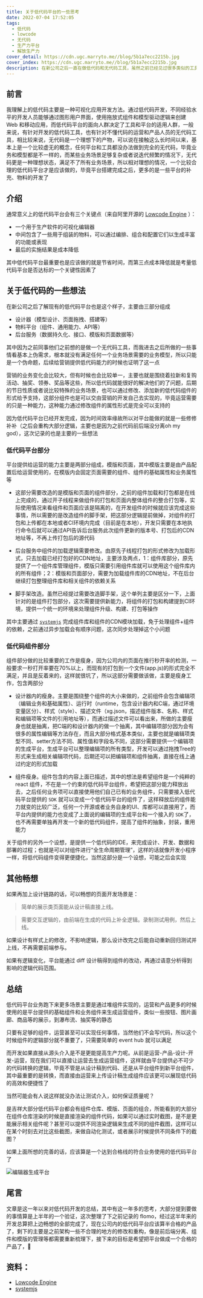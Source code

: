```yaml
---
title: 关于低代码平台的一些思考
date: 2022-07-04 17:52:05
tags:
  - 低代码
  - lowcode
  - 无代码
  - 生产力平台
  - 解放生产力
cover_detail: https://cdn.ugc.marryto.me//blog/5b1a7ecc2215b.jpg
cover_index: https://cdn.ugc.marryto.me//blog/5b1a7ecc2215b.jpg
description: 在新公司之后一直在做低代码和无代码工具，虽然之前已经见过很多类似的工具或者平台，而且刚开始接触前端的时候大家很熟悉的使用的Dreamvever等，通俗来讲都是低代码工具，那做了这么长时间或者思考这么长时间，对低代码理解到底是怎么样的呢
---
```


## 前言
我理解上的低代码主要是一种可视化应用开发方法。通过低代码开发，不同经验水平的开发人员能够通过图形用户界面，使用拖放式组件和模型驱动逻辑来创建 Web 和移动应用，而低代码平台的面向人群决定了工具和平台的适用人群，一般来说，有针对开发的低代码工具，也有针对不懂代码的运营和产品人员的无代码工具，相比较来说，无代码是一个理想下的产物，可以说在接触这么长时间以来，基本上是一个比较虚无的概念，任何平台和工具都没办法做到完全的无代码，毕竟业务和模型都是不一样的，而某些业务场景足够复杂或者说迭代频繁的情况下，无代码更是一种理想状态，满足不了所有业务场景，所以相对理想的情况，一个比较合理的低代码平台才是应该做的，毕竟平台搭建完成之后，更多的是一些平台的补充、物料的开发了

## 介绍

通常意义上的低代码平台会有三个关键点（来自阿里开源的 [Lowcode Engine](https://lowcode-engine.cn/docV2/intro) ）：

- 一个用于生产软件的可视化编辑器
- 中间包含了一些用于组装的物料，可以通过编排、组合和配置它们以生成丰富的功能或表现
- 最后的实施结果是成本降低

其中低代码平台最重要也是应该做的就是节省时间，而第三点成本降低就是考量低代码平台是否达标的一个关键性因素了

## 关于低代码的一些想法

在新公司之后了解现有的低代码平台也是这个样子，主要由三部分组成

- 设计器（模型设计、页面拖拽、搭建等）
- 物料平台（组件、通用能力、API等）
- 后台服务（数据持久化、接口、模版和页面数据等）

其中因为之前同事他们之前想的是做一个无代码工具，而我进去之后所做的一些事情看基本上伪需求，根本就没有满足任何一个业务场景需要的业务模型，所以只能是一个伪命题，后续给营销提供低代码能力的时候也证明了这一点

营销的业务变化会比较大，但有时候也会比较单一，主要也就是围绕着拉新和复购活动、抽奖、领券、奖品等这些，所以低代码就能很好的解决他们的了问题，后期的节日性质或者说比较特殊的业务场景，也可以通过修改、添加新的低代码组件的形式给予支持，这部分组件也是可以交由营销的开发自己去实现的，毕竟运营需要的只是一种能力，这种能力通过修改组件的属性形式是完全可以支持的

因为低代码平台已经开发完成，因为时间效率缘故所以对平台能做的就是一些修修补补（之后会重构大部分逻辑，主要也是因为之前代码前后端没分离oh my god），这次记录的也是主要的一些想法

### 低代码平台部分

平台提供给运营的能力主要是两部分组成，模版和页面，其中模版主要是由产品配置后给运营使用的，在模版内会固定页面需要的组件、组件的基础属性和业务属性等

- 这部分需要改造的是模版和页面的组件部分，之前的组件加载和打包都是在线上完成的，通过开子线程来做组件的打包和页面内整体组件的整合打包等，实际使用情况来看组件和页面应该是隔离的，在开发组件的时候就应该完成这些事情，所以需要的是改造组件的脚手架，把这部分逻辑提前做掉，对组件的打包和上传都在本地或者CI环境内完成（目前是在本地），开发只需要在本地执行命令后就可以通过API告诉后台服务此次组件更新的版本号、打包后的CDN地址等，不再上传打包后的源代码

- 后台服务中组件的加载逻辑需要修改。由原先子线程打包的形式修改为加载形式，只去加载已经打包好的CDN地址，主要涉及两点，1：组件库部分，原先提供了一个组件库管理组件，模版只需要引用组件库就可以使用这个组件库内的所有组件；2：模版和页面部分，需要为加载组件库的CDN地址，不在后台继续打包整理组件库和相关组件的依赖关系

- 脚手架改造。虽然已经提过需要改造脚手架，这个单列主要是区分一下，上面针对的是组件打包部分，这次需要提供新能力，将组件的打包和构建提到CI环境，提供一个统一的环境来处理组件升级、构建、打包等操作

其中主要通过 [`systemjs`](https://github.com/systemjs/systemjs) 完成组件库和组件的CDN模块加载，免于处理组件+组件的依赖，之前通过异步加载会有顺序问题，这次同步处理掉这个小问题


### 低代码组件部分
组件部分做的比较重要的工作是瘦身，因为公司内的页面在推行秒开率的检测，一般要求一秒打开率要在70%以上，而现有的打包到一个文件(app.js)的形式完全不满足，并且是反着来的，这样就很坑了，所以这部分需要做该做，主要是瘦身工作，包含两部分

- 设计器内的瘦身。主要是围绕整个组件的大小来做的，之前组件会包含编辑项（编辑业务和基础属性）、运行时（runtime，包含设计器内和C端，通过环境变量区分）、样式（style）、描述文件（xg.json，描述组件版本、名称、样式和编辑项等文件的引用地址等），而通过描述文件可以看出来，所做的主要瘦身也就是抽离，把C端的和设计器内的做一个抽离，其中编辑项部分因为会有很多的属性编辑等方法存在，而且大部分格式基本类似，主要也就是编辑项类型不同、setter方法不同、属性值和字段名不同，这部分需要提供一个编辑项的生成平台，生成平台可以整理编辑项的所有类型，开发可以通过拖拽Tree的形式来生成相关编辑项代码，后期还可以把编辑项和组件抽离，直接在线上通过约定的形式加载

- 组件瘦身。组件包含的内容上面已描述，其中的想法是希望组件是一个纯粹的 react 组件，不在是一个约束的低代码平台组件，希望把这部分能力释放出去，之后任何业务项可以直接使用他们自己已有的业务组件，只需要接入低代码平台提供的 `SDK` 就可以变成一个低代码平台的组件了，这样释放后的组件能力就变的比较广泛，任何一个开源或者业务自身的UI、库都可以直接用了，而平台内提供的能力也变成了上面说的编辑项的生成平台和一个接入的 `SDK`了，也不再需要单独再开发一个新的低代码组件，提高了组件的抽象，封装，重用能力


关于组件的另外一个设想，是提供一个低代码的IDE，来完成设计、开发、数据和部署的过程；也就是可以对组件进行“全生命周期管理”，这样的话就像开发小程序一样，将低代码组件变得更便捷化，当然这部分是一个设想，可能之后会实现

## 其他畅想

如果再加上设计链路的话，可以畅想的页面开发场景是：

> 简单的展示类页面能从设计稿直接上线。

> 需要交互逻辑的，由前端在生成的代码上补全逻辑。录制测试用例，然后上线。

如果设计有样式上的修改，不影响逻辑，那么设计改完之后能自动重新回归测试并上线，不再需要前端参与。

如果有逻辑变化，平台能通过 diff 设计稿得到组件的改动，再通过语意分析得到影响的逻辑代码范围。

## 总结

低代码平台业务跑下来更多场景主要是通过堆组件实现的，运营和产品更多的时候使用的是平台提供的基础组件和业务组件来生成运营组件，类似一些按钮、图片画廊、商品等的展示，到瀑布流、抽奖等的静态

只要有足够的组件，运营甚至可以实现任何事情，当然他们不会写代码，所以这个时候组件的逻辑部分就不重要了，只需要简单的 event hub 就可以满足

而开发如果直接从源头介入是不是更能提高生产力呢。从前是运营-产品-设计-开发-运营，现在我们可以直接让运营去生成运营组件，这样就由平台提供必不可少的代码转换的逻辑，毕竟不管是从设计稿到代码、还是从平台组件到新平台组件，其中最重要的是转换，而直接由运营来上传设计稿生成组件应该更可以展现低代码的高效和便捷性了

当然可能会有人说这样就没办法让测试介入，如何保证质量呢？

是吉祥大部分低代码平台都会有组件仓库、模版、页面的组合，所能看到的大部分在组件仓库渲染的时候是直接渲染的组件代码，如果可以通过实时截图，是不是更能展示相关组件呢？甚至可以提供不同渲染逻辑来生成不同的组件截图，这样可以在某个时刻去对比这些截图，来做自动化测试，或者展示时候提供不同条件下的截图？

如果上面所想的完善的话，应该算是一个达到合格线的符合业务使用的低代码平台了

<Image className="wysiwyg-image" src='https://cdn.ugc.marryto.me/blog/lowcode/WechatIMG435.jpeg' title='编辑器生成平台' alt='编辑器生成平台'/>

## 尾言
文章是这一年以来对低代码开发的总结，其中有这一年多的思考，大部分提到要做的事情算是上半年的一个验证，这次整理了下之前记录的 flomo，经过这半年来的开发总算把上边畅想的全部完成了，现在公司内的低代码平台应该算半合格的产品了，剩下的主要是之前架构一些不合理的地方的修改和重构，像是前后端分离、组件和模版的管理等都需要重新梳理下，接下来的目标是希望把平台做成一个合格的产品了，💪

## 资料：
- [Lowcode Engine](https://lowcode-engine.cn/docV2/intro) 
- [systemjs](https://github.com/systemjs/systemjs)
